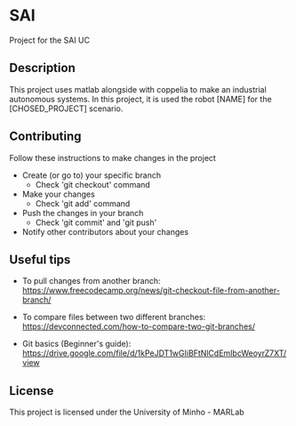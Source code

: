 # SAI

Project for the SAI UC 

## Description

This project uses matlab alongside with coppelia to make an industrial autonomous systems. In this project, it is used the robot [NAME] for the [CHOSED_PROJECT] scenario.

## Contributing

Follow these instructions to make changes in the project

- Create (or go to) your specific branch
    - Check 'git checkout' command
- Make your changes
    - Check 'git add' command
- Push the changes in your branch
    - Check 'git commit' and 'git push'
- Notify other contributors about your changes

## Useful tips

- To pull changes from another branch:
https://www.freecodecamp.org/news/git-checkout-file-from-another-branch/

- To compare files between two different branches:
https://devconnected.com/how-to-compare-two-git-branches/

- Git basics (Beginner's guide):
https://drive.google.com/file/d/1kPeJDT1wGIiBFtNlCdEmIbcWeoyrZ7XT/view


## License

This project is licensed under the University of Minho - MARLab